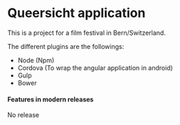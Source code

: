 # Queersicht application

This is a project for a film festival in Bern/Switzerland. 

The different plugins are the followings:
- Node (Npm)
- Cordova (To wrap the angular application in android)
- Gulp
- Bower

#### Features in modern releases
No release
